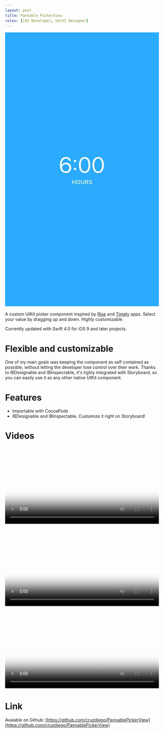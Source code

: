```yaml
---
layout: post
title: Pannable PickerView
roles: [iOS Developer, UX/UI Designer]
---
```


![](/static/media/posts/PannablePickerView/pannable-banner.jpg)

A custom UIKit picker component inspired by [Rise](http://rise.simplebots.co) and [Timely](https://timelyapp.com) apps. Select your value by dragging up and down. Highly customizable.

Currently updated with Swift 4.0 for iOS 9 and later projects.

# Flexible and customizable

One of my main goals was keeping the component as self contained as possible, without letting the developer lose control over their work. Thanks to IBDesignable and IBInspectable, it's tighly integrated with Storyboard, so you can easily use it as any other native UIKit component.

# Features

- Importable with CocoaPods
- IBDesignable and IBInspectable. Customize it right on Storyboard!

# Videos

<p>
<video width="100%" controls preload="metadata" poster="/static/media/posts/PannablePickerView/videos/pannable-1.jpg">
<source src="/static/media/posts/PannablePickerView/videos/pannable-1.m4v" type="video/mp4">
</video>
</p>

<p>
<video width="100%" controls preload="metadata" poster="/static/media/posts/PannablePickerView/videos/pannable-2.jpg">
<source src="/static/media/posts/PannablePickerView/videos/pannable-2.m4v" type="video/mp4">
</video>
</p>

<p>
<video width="100%" controls preload="metadata" poster="/static/media/posts/PannablePickerView/videos/pannable-3.jpg">
<source src="/static/media/posts/PannablePickerView/videos/pannable-3.m4v" type="video/mp4">
</video>
</p>

# Link

Avaiable on Github: [https://github.com/cruzdiego/PannablePickerView](https://github.com/cruzdiego/PannablePickerView)

